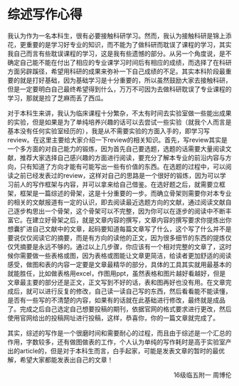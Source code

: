 # 综述写作心得

我认为作为一名本科生，很有必要接触科研学习。然而，我认为接触科研是锦上添花，更重要的是学习好专业的知识，而不能为了做科研而耽误了课程的学习，其实我自己而言有些耽误课程的学习，这是我有些遗憾的部分。从另一个角度说，是不确定自己能不能在付出了相应的专业课学习时间后有相应的成绩，而选择了在科研方面另辟蹊径，希望用科研的成果来弥补一下自己成绩的不足。其实本科阶段最重要的就是打好基础，因为基础学习是十分重要的，所以虽然鼓励大家去接触科研，但是一定要明白自己最终希望得到什么，万万不可因为去做科研耽误了专业课程的学习，那就是捡了芝麻而丢了西瓜。

对于本科生来讲，我认为临床课程十分繁杂，不太有时间去实验室做一些能出成果的实验，但是如果是为了单纯培养兴趣的话可以去尝试一些实验（就我个人而言是基本没有任何实验室经历的），我是从不需要实验的方面入手的，即学习写review。在这里主要给大家介绍一下review的相关知识。首先，写review其实是一个多方面的对自己能力的锻炼，因为首先自己要选题，选题的话需要大量阅读文献，推荐大家选择自己感兴趣的方面进行阅读，要充分了解本专业的前沿内容与方向，只有知道了方向才能有可能写出一些有价值的东西。在选题的过程中，可以阅读之前已经发表过的review，这样对自己的思路是一个很好的锻炼，因为可以学习前人的写作框架与内容，并可以拿来给自己借鉴。在选好题之后，就需要立框架，框架是一篇综述的骨架，这是十分重要的一步。而确立骨架则需要你对本专业的相关的文献报道有一定的认识，即去阅读最近选题方向的文献，通过阅读文献自己逐步构思出一个骨架，这个骨架可以不完整，因为你可以在逐步的阅读中不断丰富它。在建立好骨架之后，就是文章内容的撰写，文章内容的撰写要求你提炼出你想囊扩进自己文献中的文章，起码要知道每篇文章写了什么，这个写了什么并不是要说仅仅阅读它的摘要，而是有方向的读他的正文，因为很多细节的东西的提炼仅仅凭摘要是永远不够的。通过以上几步骤，你应该有一个相对完整的文章了，这时候你需要做一些表格或图，因为表格或图能让文章更简洁，给读者更加舒适的阅读感受，做图和表的内容一定要是文章最精华的部分，具体的工具其实就用最基本的就能胜任，比如做表格用excel，作图用ppt，虽然表格和图片越好看越好，但是文章最主要的部分还是正文，正文写到不好的话，表和图再好也没有用。在文章完成后，就可以进行反复的修改，自己读一读自己写的东西，然后看看能不能读懂，是否有一些写的不清楚的内容，如果有的话就在此基础进行修改，最终就是成品了。完成之后自己选定自己想要投稿的期刊，依据官网的格式要求进行更改，然后使用官网给出的投稿网址进行投稿，这样，恭喜你，你的一篇文章就完成了。

其实，综述的写作是一个很磨时间和需要耐心的过程，而且由于综述是一个汇总的作用，字数较多，还有做图做表的工作，个人认为单纯的写作耗时是高于实验室产出的article的，但是对于本科生而言，白手起家，可能是发表文章的暂时的最优解，希望大家都能发表出自己的文章！

<p align="right">16级临五附一 周博伦</p>
